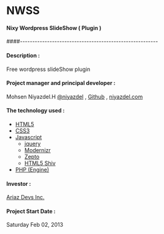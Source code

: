 NWSS
=========
#### Nixy Wordpress SlideShow ( Plugin )
####--------------------------------------------------------
#### Description :
Free wordpress slideShow plugin
#### Project manager and principal developer :
Mohsen Niyazdel.H    [@niyazdel](http://twitter.com/niyazdel) , [Github](http://github.com/mohs3n) , [niyazdel.com](http://www.niyazdel.com)
#### The technology used :
* [HTML5](http://www.w3c.org/html5)
* [CSS3](http://www.w3c.org/css3)
* [Javascript](http://en.wikipedia.org/wiki/Javascript)
    * [jquery](http://www.jquery.com)
    * [Modernizr](http://modernizr.com/)
    * [Zepto](http://zeptojs.com/)
    * [HTML5 Shiv](http://paulirish.com/2011/the-history-of-the-html5-shiv/)
*  [PHP (Engine)](http://www.php.net)

#### Investor :
 [Ariaz Devs Inc.](http://www.ariazdevs.com)
#### Project Start Date :
Saturday Feb 02, 2013
